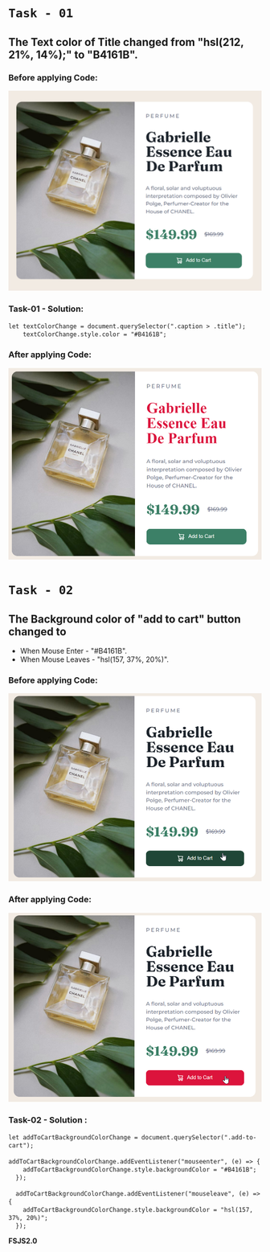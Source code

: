 # `Task - 01`

## The Text color of Title changed from "hsl(212, 21%, 14%);" to "B4161B".

### **Before applying Code:**
![](./ass9.1-before.png)

### Task-01 - Solution:
```
let textColorChange = document.querySelector(".caption > .title");
    textColorChange.style.color = "#B4161B";
```

### After applying Code:
![](./ass9.1-after.png)


# `Task - 02`

## The Background color of "add to cart" button changed to 

- When Mouse Enter - "#B4161B".
- When Mouse Leaves - "hsl(157, 37%, 20%)".


### Before applying Code:
![](./ass9.2-before.png)


### After applying Code:
![](./ass9.2-after.png)

### Task-02 - Solution : 
```
let addToCartBackgroundColorChange = document.querySelector(".add-to-cart");

addToCartBackgroundColorChange.addEventListener("mouseenter", (e) => {
    addToCartBackgroundColorChange.style.backgroundColor = "#B4161B";
  });
  
  addToCartBackgroundColorChange.addEventListener("mouseleave", (e) => {
    addToCartBackgroundColorChange.style.backgroundColor = "hsl(157, 37%, 20%)";
  });
``` 

**FSJS2.0**
